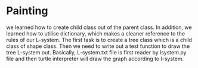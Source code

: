 # Painting

we learned how to create child class out of the parent class. In addition, we learned how to utilise dictionary, which makes a cleaner reference to the rules of our L-system. The first task is to create a tree class which is a child class of shape class. Then we need to write out a test function to draw the tree L-system out. Basically, L-system.txt file is first reader by lsystem.py file and then turtle interpreter will draw the graph according to l-system. 

